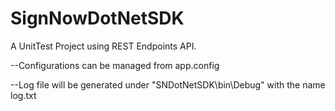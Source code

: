 # SignNowDotNetSDK
A UnitTest Project using REST Endpoints API.

--Configurations can be managed from app.config

--Log file will be generated under "SNDotNetSDK\bin\Debug" with the name log.txt
